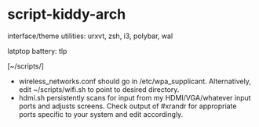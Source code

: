# script-kiddy-arch

interface/theme utilities:  urxvt, zsh, i3, polybar, wal

latptop battery: tlp

[~/scripts/]
- wireless_networks.conf should go in /etc/wpa_supplicant. Alternatively, edit ~/scripts/wifi.sh to point to desired directory.
- hdmi.sh persistently scans for input from my HDMI/VGA/whatever input ports and adjusts screens. Check output of #xrandr for appropriate ports specific to your system and edit accordingly.
